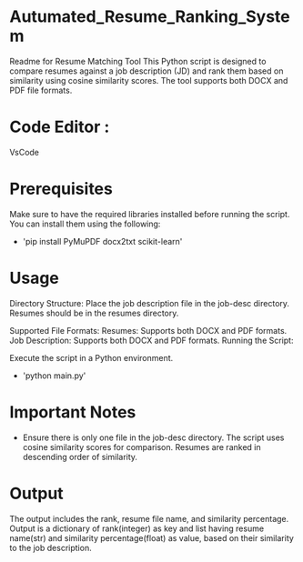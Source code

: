 # Autumated_Resume_Ranking_System

Readme for Resume Matching Tool
This Python script is designed to compare resumes against a job description (JD) and rank them based on similarity using cosine similarity scores. The tool supports both DOCX and PDF file formats.

# Code Editor : 
VsCode

# Prerequisites
Make sure to have the required libraries installed before running the script. You can install them using the following:
* 'pip install PyMuPDF docx2txt scikit-learn'

# Usage
Directory Structure:
Place the job description file in the job-desc directory.
Resumes should be in the resumes directory.

Supported File Formats:
Resumes: Supports both DOCX and PDF formats.
Job Description: Supports both DOCX and PDF formats.
Running the Script:

Execute the script in a Python environment.
* 'python main.py'

# Important Notes
* Ensure there is only one file in the job-desc directory.
  The script uses cosine similarity scores for comparison.
Resumes are ranked in descending order of similarity.


# Output
The output includes the rank, resume file name, and similarity percentage. Output is a dictionary of rank(integer) as key and list having resume name(str) and similarity percentage(float) as value, based on their similarity to the job description.

